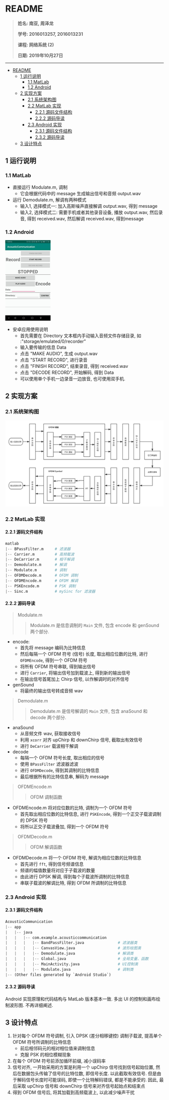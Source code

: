 

# README

> **姓名: 南亚, 周泽龙**
>
> **学号: 2016013257, 2016013231**
>
> **课程: 网络系统 (2)**
>
> **日期: 2019年10月27日**

------
- [README](#readme)
  - [1 运行说明](#1-%e8%bf%90%e8%a1%8c%e8%af%b4%e6%98%8e)
    - [1.1 MatLab](#11-matlab)
    - [1.2 Android](#12-android)
  - [2 实现方案](#2-%e5%ae%9e%e7%8e%b0%e6%96%b9%e6%a1%88)
    - [2.1 系统架构图](#21-%e7%b3%bb%e7%bb%9f%e6%9e%b6%e6%9e%84%e5%9b%be)
    - [2.2 MatLab 实现](#22-matlab-%e5%ae%9e%e7%8e%b0)
      - [2.2.1 源码文件结构](#221-%e6%ba%90%e7%a0%81%e6%96%87%e4%bb%b6%e7%bb%93%e6%9e%84)
      - [2.2.2 源码导读](#222-%e6%ba%90%e7%a0%81%e5%af%bc%e8%af%bb)
    - [2.3 Android 实现](#23-android-%e5%ae%9e%e7%8e%b0)
      - [2.3.1 源码文件结构](#231-%e6%ba%90%e7%a0%81%e6%96%87%e4%bb%b6%e7%bb%93%e6%9e%84)
      - [2.3.2 源码导读](#232-%e6%ba%90%e7%a0%81%e5%af%bc%e8%af%bb)
  - [3 设计特点](#3-%e8%ae%be%e8%ae%a1%e7%89%b9%e7%82%b9)

## 1 运行说明

### 1.1 MatLab

* 直接运行 Modulate.m, 调制
  * 它会根据代码中的 message 生成输出信号和音频 output.wav
* 运行 Demodulate.m, 解调有两种模式
  * 输入1, 选择模式一: 加入高斯噪声直接解调 output.wav, 得到 message
  * 输入2, 选择模式二: 需要手机或者其他录音设备, 播放 output.wav, 然后录音, 得到 received.wav, 然后解调 received.wav, 得到message

### 1.2 Android
<img src="assets/apk.jpg" alt="apk" style="zoom: 25%;" />

* 安卓应用使用说明
  * 首先需要在 Directory 文本框内手动输入音频文件存储目录, 如 :"storage/emulated/0/recorder"
  * 输入要传输的信息 Data
  * 点击 "MAKE AUDIO", 生成 output.wav
  * 点击 "START RECORD", 进行录音
  * 点击 "FINISH RECORD", 结束录音, 得到 received.wav
  * 点击 "DECODE RECORD", 开始解码, 得到 Data
  * 可以使用单个手机一边录音一边放音, 也可使用双手机.



## 2 实现方案

### 2.1 系统架构图

![系统架构](assets/系统架构.png)

### 2.2 MatLab 实现

#### 2.2.1 源码文件结构

```python
matlab
|-- BPassFilter.m     # 滤波器
|-- Carrier.m		  # 高频载波
|-- DeCarrier.m	      # 相干解调
|-- Demodulate.m	  # 解调
|-- Modulate.m        # 调制
|-- OFDMDecode.m	  # OFDM 调制
|-- OFDMEncode.m	  # OFDM 解调
|-- PSKEncode.m		  # PSK 调制
|-- Sinc.m            # mySinc for 滤波器
```

#### 2.2.2 源码导读

> Modulate.m
> > Modulate.m 是信息调制的 `Main` 文件, 包含 encode 和 genSound 两个部分.

* encode:
  * 首先将 message 编码为比特信息
  * 然后每隔一个 OFDM 符号 (信号) 长度, 取出相应位数的比特, 进行 `OFDMEncode`, 得到一个 OFDM 符号
  * 将所有 OFDM 符号串联, 得到输出信号
  * 进行 `Carrier`,  将输出信号加到载波上, 得到新的输出信号
  * 在输出信号首尾加上 Chirp 信号, 以作解调时的对齐信号
* genSound
  * 将最终的输出信号转成音频 wav



> Demodulate.m
> > Demodulate.m 是信号解调的 `Main` 文件, 包含 anaSound 和 decode 两个部分.

* anaSound
  * 从音频文件 wav, 获取接收信号
  * 利用 `xcorr` 对齐 upChirp 和 downChirp 信号, 截取出有效信号
  * 进行 `DeCarrier` 载波相干解调
* decode
  * 每隔一个 OFDM 符号长度, 取出相应的信号
  * 使用 `BPassFilter` 滤波器滤波
  * 进行 `OFDMDecode`, 得到其调制的比特信息
  * 最后根据所有的比特信息串, 解码为 message



> OFDMEncode.m
> > OFDM 调制函数

* OFDMEncode.m 将对应位数的比特, 调制为一个 OFDM 符号
  * 首先取出相应位数的比特信息, 进行 `PSKEncode`, 得到一个正交子载波调制的 DPSK 符号
  * 将所以正交子载波叠加, 得到一个 OFDM 符号



> OFDMDecode.m
> > OFDM 解调函数

* OFDMDecode.m 将一个 OFDM 符号, 解调为相应位数的比特信息
  * 首先进行 `fft`, 得到信号频谱信息
  * 频谱的幅值数量将对应于子载波的数量
  * 由此进行 DPSK 解调, 得到每个子载波所调制的比特信息
  * 串联子载波的解调比特, 得到 OFDM 所调制的比特信息



### 2.3 Android 实现

#### 2.3.1 源码文件结构

```python
AcousticCommunication
|-- app
|	|-- java
|	|	|-- com.example.acousticcommunication
|	|	|	|-- BandPassFilter.java               # 滤波器类
|	|	|	|-- CanvasView.java                   # 波形绘图类
|	|	|	|-- Demodulate.java                   # 解调类
|	|	|	|-- Global.java                       # 全局变量、函数
|	|	|	|-- MainActivity.java                 # UI控制类
|	|	|	|-- Modulate.java                     # 调制类
|-- (Other files generated by `Android Studio`)
```

#### 2.3.2 源码导读

Android 实现原理和代码结构与 MatLab 版本基本一致. 多出 UI 的控制和画布绘制波形图. 不再详细阐述.



## 3 设计特点

1. 针对每个 OFDM 符号调制, 引入 DPSK (差分相移键控) 调制子载波, 提高单个 OFDM 符号所调制的比特信息
   * 前后相邻码元的相对相位值来调制信息
   * 克服 PSK 的相位模糊现象
2. 在每个 OFDM 符号前添加循环前缀, 减小误码率
3. 信号对齐, 一开始采用的方案是利用一个 upChirp 信号找到信号起始位置, 然后在数据包头传输了信号的比特位数, 即信号长度. 以此截取有效信号. 但是由于解码信号长度时可能误码, 即使一个比特解码错误, 都是不能承受的. 因此, 最后采取 upChirp 信号和 downChirp 信号来对齐信号起始点和结束点
4. 得到 OFDM 信号后, 将其加载到高频载波上, 以此减少噪声干扰